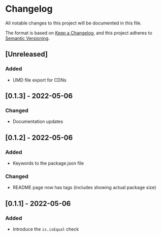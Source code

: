 # Changelog

All notable changes to this project will be documented in this file.

The format is based on [Keep a Changelog](https://keepachangelog.com/en/1.0.0/), and this project adheres to [Semantic Versioning](https://semver.org/spec/v2.0.0.html).

## [Unreleased]

### Added

- UMD file export for CDNs

## [0.1.3] - 2022-05-06

### Changed

- Documentation updates

## [0.1.2] - 2022-05-06

### Added

- Keywords to the package.json file

### Changed

- README page now has tags (includes showing actual package size)

## [0.1.1] - 2022-05-06

### Added

- Introduce the `is.isEqual` check
